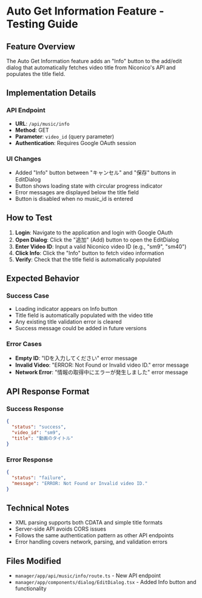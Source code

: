 # Auto Get Information Feature - Testing Guide

## Feature Overview
The Auto Get Information feature adds an "Info" button to the add/edit dialog that automatically fetches video title from Niconico's API and populates the title field.

## Implementation Details

### API Endpoint
- **URL**: `/api/music/info`
- **Method**: GET
- **Parameter**: `video_id` (query parameter)
- **Authentication**: Requires Google OAuth session

### UI Changes
- Added "Info" button between "キャンセル" and "保存" buttons in EditDialog
- Button shows loading state with circular progress indicator
- Error messages are displayed below the title field
- Button is disabled when no music_id is entered

## How to Test

1. **Login**: Navigate to the application and login with Google OAuth
2. **Open Dialog**: Click the "追加" (Add) button to open the EditDialog
3. **Enter Video ID**: Input a valid Niconico video ID (e.g., "sm9", "sm40")
4. **Click Info**: Click the "Info" button to fetch video information
5. **Verify**: Check that the title field is automatically populated

## Expected Behavior

### Success Case
- Loading indicator appears on Info button
- Title field is automatically populated with the video title
- Any existing title validation error is cleared
- Success message could be added in future versions

### Error Cases
- **Empty ID**: "IDを入力してください" error message
- **Invalid Video**: "ERROR: Not Found or Invalid video ID." error message  
- **Network Error**: "情報の取得中にエラーが発生しました" error message

## API Response Format

### Success Response
```json
{
  "status": "success",
  "video_id": "sm9",
  "title": "動画のタイトル"
}
```

### Error Response
```json
{
  "status": "failure", 
  "message": "ERROR: Not Found or Invalid video ID."
}
```

## Technical Notes

- XML parsing supports both CDATA and simple title formats
- Server-side API avoids CORS issues
- Follows the same authentication pattern as other API endpoints
- Error handling covers network, parsing, and validation errors

## Files Modified
- `manager/app/api/music/info/route.ts` - New API endpoint
- `manager/app/components/dialog/EditDialog.tsx` - Added Info button and functionality